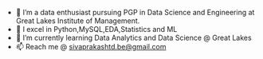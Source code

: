 - 👋 I’m a data enthusiast pursuing PGP in Data Science and Engineering at Great Lakes Institute of Management. 
- 🔭 I excel in Python,MySQL,EDA,Statistics and ML
- 🌱 I’m currently learning Data Analytics and Data Science @ Great Lakes
- 📫 Reach me @ sivaprakashtd.be@gmail.com

<!---
sivprakashbe/sivprakashbe is a ✨ special ✨ repository because its `README.md` (this file) appears on your GitHub profile.
You can click the Preview link to take a look at your changes.
--->
